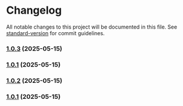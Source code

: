 # Changelog

All notable changes to this project will be documented in this file. See [standard-version](https://github.com/conventional-changelog/standard-version) for commit guidelines.

### [1.0.3](https://github.com/rem029/rem029-web-cms/compare/v1.0.2...v1.0.3) (2025-05-15)

### [1.0.1](https://github.com/rem029/rem029-web-cms/compare/v0.0.1...v1.0.1) (2025-05-15)

### [1.0.2](https://github.com/rem029/rem029-web-cms/compare/v0.0.1...v1.0.2) (2025-05-15)

### [1.0.1](https://github.com/rem029/rem029-web-cms/compare/v0.0.1...v1.0.1) (2025-05-15)
